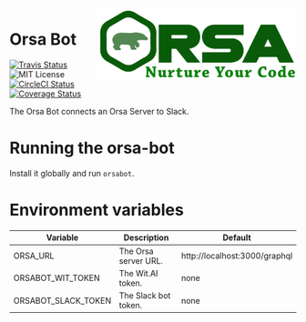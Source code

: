 <img src="https://raw.githubusercontent.com/orsa-actual/orsa/master/assets/logo.png" align="right" width="350" />

# Orsa Bot

<a href="https://travis-ci.org/orsa-actual/orsa-bot"><img alt="Travis Status" src="https://img.shields.io/travis/orsa-actual/orsa-bot/master.svg?label=travis"></a>
<img alt="MIT License" src="https://img.shields.io/packagist/l/doctrine/orm.svg">
<a href="https://circleci.com/gh/orsa-actual/orsa-bot"><img alt="CircleCI Status" src="https://img.shields.io/circleci/project/github/orsa-actual/orsa-bot/master.svg?label=circle"></a>
<a href="https://codecov.io/github/orsa-actual/orsa-bot"><img alt="Coverage Status" src="https://img.shields.io/codecov/c/github/orsa-actual/orsa-bot/master.svg"></a>

The Orsa Bot connects an Orsa Server to Slack.

# Running the orsa-bot

Install it globally and run `orsabot`.

# Environment variables

| Variable | Description | Default |
|------|-----|------|
| ORSA_URL | The Orsa server URL. | http://localhost:3000/graphql |
| ORSABOT_WIT_TOKEN | The Wit.AI token. | none |
| ORSABOT_SLACK_TOKEN | The Slack bot token. | none |
